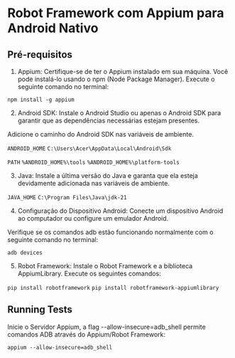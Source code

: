 
# Robot Framework com Appium para Android Nativo

## Pré-requisitos

1. Appium: Certifique-se de ter o Appium instalado em sua máquina. Você pode instalá-lo usando o npm (Node Package Manager). Execute o seguinte comando no terminal:

`npm install -g appium`

2. Android SDK: Instale o Android Studio ou apenas o Android SDK para garantir que as dependências necessárias estejam presentes.

Adicione o caminho do Android SDK nas variáveis de ambiente.

`ANDROID_HOME` 
`C:\Users\Acer\AppData\Local\Android\Sdk`

`PATH` 
`%ANDROID_HOME%\tools` 
`%ANDROID_HOME%\platform-tools`

3. Java: Instale a última versão do Java e garanta que ela esteja devidamente adicionada nas variáveis de ambiente.

`JAVA_HOME` 
`C:\Program Files\Java\jdk-21`

4. Configuração do Dispositivo Android: Conecte um dispositivo Android ao computador ou configure um emulador Android.

Verifique se os comandos adb estão funcionando normalmente com o seguinte comando no terminal:

`adb devices`

5. Robot Framework: Instale o Robot Framework e a biblioteca AppiumLibrary. Execute os seguintes comandos:

`pip install robotframework`
`pip install robotframework-appiumlibrary`

## Running Tests

Inicie o Servidor Appium, a flag --allow-insecure=adb_shell permite comandos ADB através do Appium/Robot Framework:

  `appium --allow-insecure=adb_shell`

